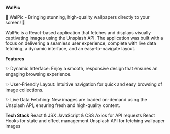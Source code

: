 **WalPic**

🚀 WalPic - Bringing stunning, high-quality wallpapers directly to your screen! 🚀

WalPic is a React-based application that fetches and displays visually captivating images using the Unsplash API. The application was built with a focus on delivering a seamless user experience, complete with live data fetching, a dynamic interface, and an easy-to-navigate layout.

**Features**

✨ Dynamic Interface: Enjoy a smooth, responsive design that ensures an engaging browsing experience.

✨ User-Friendly Layout: Intuitive navigation for quick and easy browsing of image collections.

✨ Live Data Fetching: New images are loaded on-demand using the Unsplash API, ensuring fresh and high-quality content.

**Tech Stack**
React & JSX
JavaScript & CSS
Axios for API requests
React Hooks for state and effect management
Unsplash API for fetching wallpaper images

